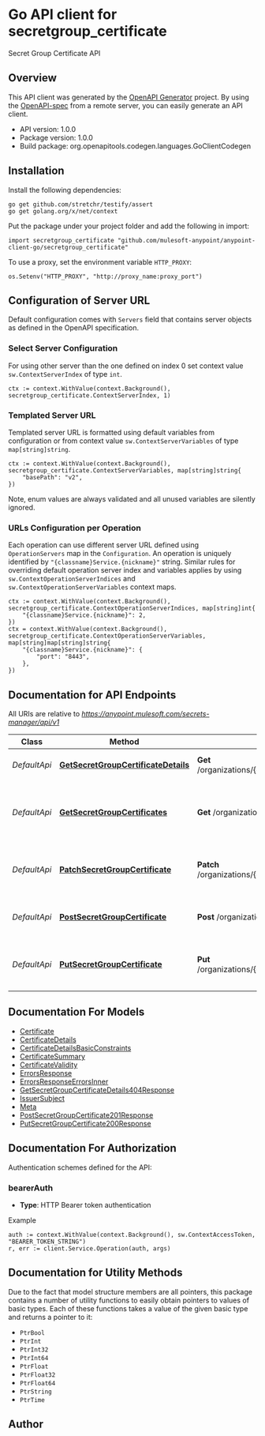 # Go API client for secretgroup_certificate

Secret Group Certificate API

## Overview
This API client was generated by the [OpenAPI Generator](https://openapi-generator.tech) project.  By using the [OpenAPI-spec](https://www.openapis.org/) from a remote server, you can easily generate an API client.

- API version: 1.0.0
- Package version: 1.0.0
- Build package: org.openapitools.codegen.languages.GoClientCodegen

## Installation

Install the following dependencies:

```shell
go get github.com/stretchr/testify/assert
go get golang.org/x/net/context
```

Put the package under your project folder and add the following in import:

```golang
import secretgroup_certificate "github.com/mulesoft-anypoint/anypoint-client-go/secretgroup_certificate"
```

To use a proxy, set the environment variable `HTTP_PROXY`:

```golang
os.Setenv("HTTP_PROXY", "http://proxy_name:proxy_port")
```

## Configuration of Server URL

Default configuration comes with `Servers` field that contains server objects as defined in the OpenAPI specification.

### Select Server Configuration

For using other server than the one defined on index 0 set context value `sw.ContextServerIndex` of type `int`.

```golang
ctx := context.WithValue(context.Background(), secretgroup_certificate.ContextServerIndex, 1)
```

### Templated Server URL

Templated server URL is formatted using default variables from configuration or from context value `sw.ContextServerVariables` of type `map[string]string`.

```golang
ctx := context.WithValue(context.Background(), secretgroup_certificate.ContextServerVariables, map[string]string{
	"basePath": "v2",
})
```

Note, enum values are always validated and all unused variables are silently ignored.

### URLs Configuration per Operation

Each operation can use different server URL defined using `OperationServers` map in the `Configuration`.
An operation is uniquely identified by `"{classname}Service.{nickname}"` string.
Similar rules for overriding default operation server index and variables applies by using `sw.ContextOperationServerIndices` and `sw.ContextOperationServerVariables` context maps.

```golang
ctx := context.WithValue(context.Background(), secretgroup_certificate.ContextOperationServerIndices, map[string]int{
	"{classname}Service.{nickname}": 2,
})
ctx = context.WithValue(context.Background(), secretgroup_certificate.ContextOperationServerVariables, map[string]map[string]string{
	"{classname}Service.{nickname}": {
		"port": "8443",
	},
})
```

## Documentation for API Endpoints

All URIs are relative to *https://anypoint.mulesoft.com/secrets-manager/api/v1*

Class | Method | HTTP request | Description
------------ | ------------- | ------------- | -------------
*DefaultApi* | [**GetSecretGroupCertificateDetails**](docs/DefaultApi.md#getsecretgroupcertificatedetails) | **Get** /organizations/{orgId}/environments/{envId}/secretGroups/{secretGroupId}/certificates/{secretId} | Retrieve certificate details
*DefaultApi* | [**GetSecretGroupCertificates**](docs/DefaultApi.md#getsecretgroupcertificates) | **Get** /organizations/{orgId}/environments/{envId}/secretGroups/{secretGroupId}/certificates | Retrieves a secret-groups&#39; collection of certificates.
*DefaultApi* | [**PatchSecretGroupCertificate**](docs/DefaultApi.md#patchsecretgroupcertificate) | **Patch** /organizations/{orgId}/environments/{envId}/secretGroups/{secretGroupId}/certificates/{secretId} | Update a given secret-group certificate
*DefaultApi* | [**PostSecretGroupCertificate**](docs/DefaultApi.md#postsecretgroupcertificate) | **Post** /organizations/{orgId}/environments/{envId}/secretGroups/{secretGroupId}/certificates | Create a secret-groups&#39; certificate.
*DefaultApi* | [**PutSecretGroupCertificate**](docs/DefaultApi.md#putsecretgroupcertificate) | **Put** /organizations/{orgId}/environments/{envId}/secretGroups/{secretGroupId}/certificates/{secretId} | Update a given secret-group certificate


## Documentation For Models

 - [Certificate](docs/Certificate.md)
 - [CertificateDetails](docs/CertificateDetails.md)
 - [CertificateDetailsBasicConstraints](docs/CertificateDetailsBasicConstraints.md)
 - [CertificateSummary](docs/CertificateSummary.md)
 - [CertificateValidity](docs/CertificateValidity.md)
 - [ErrorsResponse](docs/ErrorsResponse.md)
 - [ErrorsResponseErrorsInner](docs/ErrorsResponseErrorsInner.md)
 - [GetSecretGroupCertificateDetails404Response](docs/GetSecretGroupCertificateDetails404Response.md)
 - [IssuerSubject](docs/IssuerSubject.md)
 - [Meta](docs/Meta.md)
 - [PostSecretGroupCertificate201Response](docs/PostSecretGroupCertificate201Response.md)
 - [PutSecretGroupCertificate200Response](docs/PutSecretGroupCertificate200Response.md)


## Documentation For Authorization


Authentication schemes defined for the API:
### bearerAuth

- **Type**: HTTP Bearer token authentication

Example

```golang
auth := context.WithValue(context.Background(), sw.ContextAccessToken, "BEARER_TOKEN_STRING")
r, err := client.Service.Operation(auth, args)
```


## Documentation for Utility Methods

Due to the fact that model structure members are all pointers, this package contains
a number of utility functions to easily obtain pointers to values of basic types.
Each of these functions takes a value of the given basic type and returns a pointer to it:

* `PtrBool`
* `PtrInt`
* `PtrInt32`
* `PtrInt64`
* `PtrFloat`
* `PtrFloat32`
* `PtrFloat64`
* `PtrString`
* `PtrTime`

## Author



